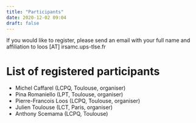 ```yaml
---
title: "Participants"
date: 2020-12-02 09:04
draft: false
---
```


If you would like to register, please send an email with your full name and affiliation to loos [AT] irsamc.ups-tlse.fr

# List of registered participants

- Michel Caffarel (LCPQ, Toulouse, organiser)
- Pina Romaniello (LPT, Toulouse, organiser)
- Pierre-Francois Loos	(LCPQ, Toulouse, organiser)
- Julien Toulouse (LCT, Paris, organiser)
- Anthony Scemama (LCPQ, Toulouse)
